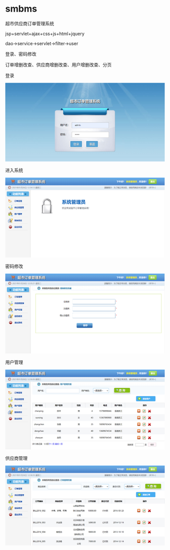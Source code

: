 # smbms
超市供应商订单管理系统

jsp+servlet+ajax+css+js+html+jquery

dao->service->servlet->filter->user

登录、密码修改

订单增删改查、供应商增删改查、用户增删改查、分页


登录

![image](_img/登录.png)


进入系统

![image](_img/进入系统.png)


密码修改

![image](_img/密码修改.png)


用户管理

![image](_img/用户管理.png)


供应商管理

![image](_img/供应商管理.png)
